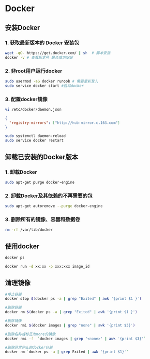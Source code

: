 # Docker

## 安装Docker

### 1. 获取最新版本的 Docker 安装包
```bash
wget -qO- https://get.docker.com/ | sh  # 脚本安装
docker -v # 查看版本号 是否成功安装
```

### 2. 非root用户运行docker
```bash
sudo usermod -aG docker runoob # 需要重新登入
sudo service docker start #启动docker
```

### 3. 配置docker镜像
```bash
vi /etc/docker/daemon.json
```

```json
{
  "registry-mirrors": ["http://hub-mirror.c.163.com"]
}   
```

```bash
sudo systemctl daemon-reload
sudo service docker restart
```

## 卸载已安装的Docker版本

### 1. 卸载Docker
```bash
sudo apt-get purge docker-engine
```

### 2. 卸载Docker及其依赖的不再需要的包
```bash
sudo apt-get autoremove --purge docker-engine
```

### 3. 删除所有的镜像、容器和数据卷
```bash
rm -rf /var/lib/docker
 ```


## 使用docker

```sh
docker ps

docker run -d xx:xx -p xxx:xxx image_id
```

## 清理镜像

```sh
#停止容器
docker stop $(docker ps -a | grep "Exited" | awk '{print $1 }')

#删除容器
docker rm $(docker ps -a | grep "Exited" | awk '{print $1 }')

#删除镜像
docker rmi $(docker images | grep "none" | awk '{print $3}')

#删除名称或标签为none的镜像
docker rmi -f  `docker images | grep '<none>' | awk '{print $3}'`

#删除异常停止的docker容器
docker rm `docker ps -a | grep Exited | awk '{print $1}'`
```
